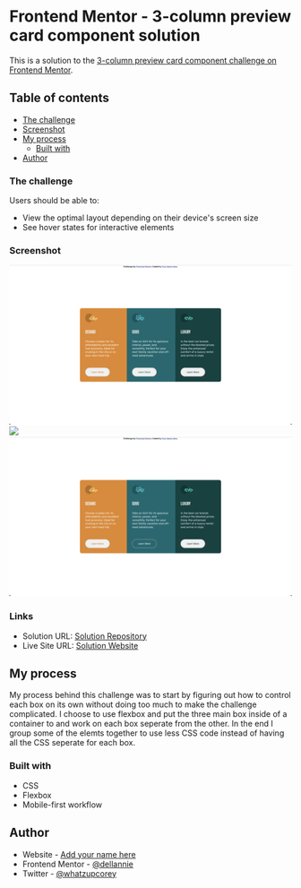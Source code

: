 # Frontend Mentor - 3-column preview card component solution

This is a solution to the [3-column preview card component challenge on Frontend Mentor](https://www.frontendmentor.io/challenges/3column-preview-card-component-pH92eAR2-).

## Table of contents

  - [The challenge](#the-challenge)
  - [Screenshot](#screenshot)
- [My process](#my-process)
  - [Built with](#built-with)
- [Author](#author)

### The challenge

Users should be able to:

- View the optimal layout depending on their device's screen size
- See hover states for interactive elements

### Screenshot

![](./design/desktop-final.jpg)
![](./design/mobile-view.jpg)
![](./design/active-state.jpg)


### Links

- Solution URL: [Solution Repository](https://github.com/dellannie/3-column-preview-card-component-main.git)
- Live Site URL: [Solution Website](https://dellannie.github.io/3-column-preview-card-component-main/)

## My process
My process behind this challenge was to start by figuring out how to control each box on its own without doing too much to make the challenge complicated. I choose to use flexbox and put the three main box inside of a container to and work on each box seperate from the other. In the end I group some of the elemts together to use less CSS code instead of having all the CSS seperate for each box.

### Built with

- CSS 
- Flexbox
- Mobile-first workflow

## Author

- Website - [Add your name here](https://www.your-site.com)
- Frontend Mentor - [@dellannie](https://www.frontendmentor.io/profile/yourusername)
- Twitter - [@whatzupcorey](https://www.twitter.com/whatzupcorey)


